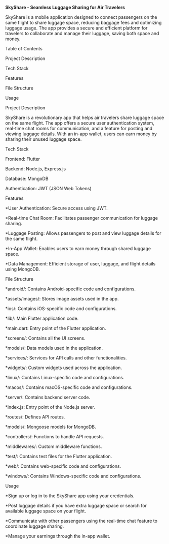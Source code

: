 **SkyShare - Seamless Luggage Sharing for Air Travelers**

SkyShare is a mobile application designed to connect passengers on the same flight to share luggage space, reducing baggage fees and optimizing luggage usage. The app provides a secure and efficient platform for travelers to collaborate and manage their luggage, saving both space and money.

Table of Contents

Project Description

Tech Stack

Features

File Structure

Usage

Project Description

SkyShare is a revolutionary app that helps air travelers share luggage space on the same flight. The app offers a secure user authentication system, real-time chat rooms for communication, and a feature for posting and viewing luggage details. With an in-app wallet, users can earn money by sharing their unused luggage space.

Tech Stack

Frontend: Flutter

Backend: Node.js, Express.js

Database: MongoDB

Authentication: JWT (JSON Web Tokens)


Features

*User Authentication: Secure access using JWT.

*Real-time Chat Room: Facilitates passenger communication for luggage sharing.

*Luggage Posting: Allows passengers to post and view luggage details for the same flight.

*In-App Wallet: Enables users to earn money through shared luggage space.

*Data Management: Efficient storage of user, luggage, and flight details using MongoDB.


File Structure

*android/: Contains Android-specific code and configurations.

*assets/images/: Stores image assets used in the app.

*ios/: Contains iOS-specific code and configurations.

*lib/: Main Flutter application code.

*main.dart: Entry point of the Flutter application.

*screens/: Contains all the UI screens.

*models/: Data models used in the application.

*services/: Services for API calls and other functionalities.

*widgets/: Custom widgets used across the application.

*linux/: Contains Linux-specific code and configurations.

*macos/: Contains macOS-specific code and configurations.

*server/: Contains backend server code.

*index.js: Entry point of the Node.js server.

*routes/: Defines API routes.

*models/: Mongoose models for MongoDB.

*controllers/: Functions to handle API requests.

*middlewares/: Custom middleware functions.

*test/: Contains test files for the Flutter application.

*web/: Contains web-specific code and configurations.

*windows/: Contains Windows-specific code and configurations.

Usage

*Sign up or log in to the SkyShare app using your credentials.

*Post luggage details if you have extra luggage space or search for available luggage space on your flight.

*Communicate with other passengers using the real-time chat feature to coordinate luggage sharing.

*Manage your earnings through the in-app wallet.

